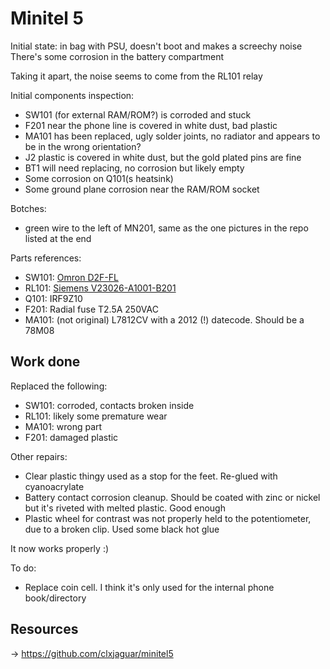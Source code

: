 # Minitel 5

Initial state: in bag with PSU, doesn't boot and makes a screechy noise
There's some corrosion in the battery compartment

Taking it apart, the noise seems to come from the RL101 relay

Initial components inspection:
* SW101 (for external RAM/ROM?) is corroded and stuck
* F201 near the phone line is covered in white dust, bad plastic
* MA101 has been replaced, ugly solder joints, no radiator and appears to be in the wrong orientation?
* J2 plastic is covered in white dust, but the gold plated pins are fine
* BT1 will need replacing, no corrosion but likely empty
* Some corrosion on Q101(s heatsink)
* Some ground plane corrosion near the RAM/ROM socket

Botches:
* green wire to the left of MN201, same as the one pictures in the repo listed at the end

Parts references:
* SW101: [Omron D2F-FL](https://eu.mouser.com/ProductDetail/Omron-Electronics/D2F-FL?qs=VO24nqdQNUDacKAjsvDd5g%3D%3D)
* RL101: [Siemens V23026-A1001-B201](https://eu.mouser.com/ProductDetail/TE-Connectivity-PB/V23026A1001B201?qs=7QomnyYyMCLLeJuvYnUflQ%3D%3D) 
* Q101: IRF9Z10
* F201: Radial fuse T2.5A 250VAC
* MA101: (not original) L7812CV with a 2012 (!) datecode. Should be a 78M08

## Work done

Replaced the following:
* SW101: corroded, contacts broken inside
* RL101: likely some premature wear
* MA101: wrong part
* F201: damaged plastic

Other repairs:
* Clear plastic thingy used as a stop for the feet. Re-glued with cyanoacrylate
* Battery contact corrosion cleanup. Should be coated with zinc or nickel but it's riveted with melted plastic. Good enough
* Plastic wheel for contrast was not properly held to the potentiometer, due to a broken clip. Used some black hot glue

It now works properly :)

To do:
* Replace coin cell. I think it's only used for the internal phone book/directory

## Resources

-> https://github.com/clxjaguar/minitel5
